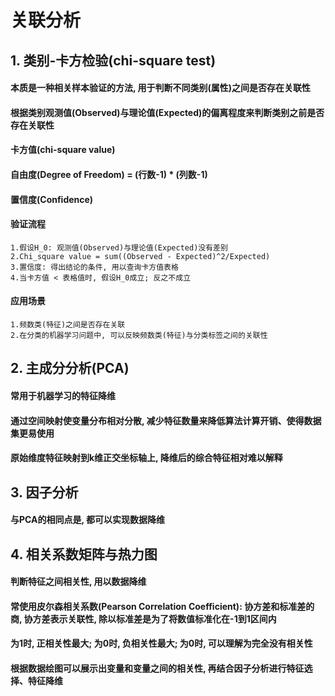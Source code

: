 # 关联分析

## 1. 类别-卡方检验(chi-square test)
#### 本质是一种相关样本验证的方法, 用于判断不同类别(属性)之间是否存在关联性
#### 根据类别观测值(Observed)与理论值(Expected)的偏离程度来判断类别之前是否存在关联性
#### 卡方值(chi-square value)
#### 自由度(Degree of Freedom) = (行数-1) * (列数-1)
#### 置信度(Confidence)
#### 验证流程
	1.假设H_0: 观测值(Observed)与理论值(Expected)没有差别
	2.Chi_square value = sum((Observed - Expected)^2/Expected)
	3.置信度: 得出结论的条件, 用以查询卡方值表格
	4.当卡方值 < 表格值时, 假设H_0成立; 反之不成立
#### 应用场景
	1.频数类(特征)之间是否存在关联
	2.在分类的机器学习问题中, 可以反映频数类(特征)与分类标签之间的关联性

## 2. 主成分分析(PCA)
#### 常用于机器学习的特征降维
#### 通过空间映射使变量分布相对分散, 减少特征数量来降低算法计算开销、使得数据集更易使用
#### 原始维度特征映射到k维正交坐标轴上, 降维后的综合特征相对难以解释

## 3. 因子分析
#### 与PCA的相同点是, 都可以实现数据降维

## 4. 相关系数矩阵与热力图
#### 判断特征之间相关性, 用以数据降维
#### 常使用皮尔森相关系数(Pearson Correlation Coefficient): 协方差和标准差的商, 协方差表示关联性, 除以标准差是为了将数值标准化在-1到1区间内
#### 为1时, 正相关性最大; 为0时, 负相关性最大; 为0时, 可以理解为完全没有相关性
#### 根据数据绘图可以展示出变量和变量之间的相关性, 再结合因子分析进行特征选择、特征降维